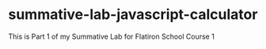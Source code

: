 # summative-lab-javascript-calculator
This is Part 1 of my Summative Lab for Flatiron School Course 1